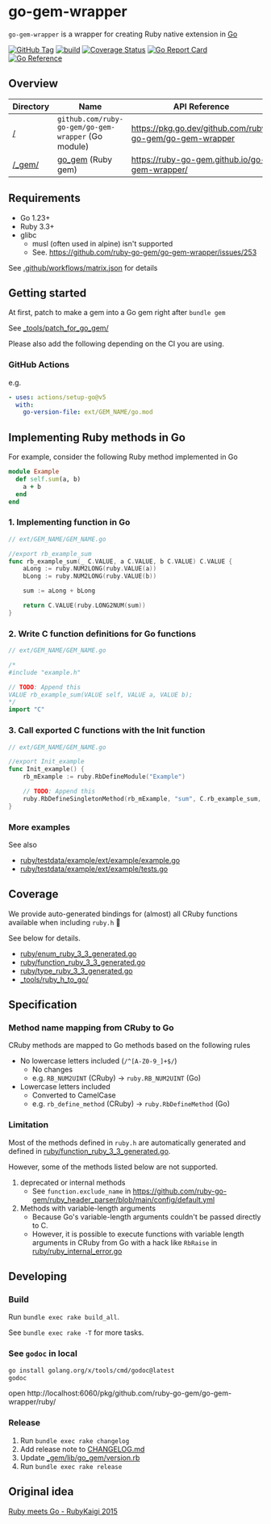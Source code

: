 # go-gem-wrapper
`go-gem-wrapper` is a wrapper for creating Ruby native extension in [Go](https://go.dev/)

[![GitHub Tag](https://img.shields.io/github/v/tag/ruby-go-gem/go-gem-wrapper)](https://github.com/ruby-go-gem/go-gem-wrapper/releases)
[![build](https://github.com/ruby-go-gem/go-gem-wrapper/actions/workflows/build.yml/badge.svg)](https://github.com/ruby-go-gem/go-gem-wrapper/actions/workflows/build.yml)
[![Coverage Status](https://coveralls.io/repos/github/ruby-go-gem/go-gem-wrapper/badge.svg)](https://coveralls.io/github/ruby-go-gem/go-gem-wrapper)
[![Go Report Card](https://goreportcard.com/badge/github.com/ruby-go-gem/go-gem-wrapper)](https://goreportcard.com/report/github.com/ruby-go-gem/go-gem-wrapper)
[![Go Reference](https://pkg.go.dev/badge/github.com/ruby-go-gem/go-gem-wrapper.svg)](https://pkg.go.dev/github.com/ruby-go-gem/go-gem-wrapper)

## Overview
| Directory        | Name                                                  | API Reference                                            |
|------------------|-------------------------------------------------------|----------------------------------------------------------|
| [/](/)           | `github.com/ruby-go-gem/go-gem-wrapper` (Go module)   | https://pkg.go.dev/github.com/ruby-go-gem/go-gem-wrapper |
| [/_gem/](/_gem/) | [go_gem](https://rubygems.org/gems/go_gem) (Ruby gem) | https://ruby-go-gem.github.io/go-gem-wrapper/            |

## Requirements
* Go 1.23+
* Ruby 3.3+
* glibc
  * musl (often used in alpine) isn't supported
  * See. https://github.com/ruby-go-gem/go-gem-wrapper/issues/253

See [.github/workflows/matrix.json](.github/workflows/matrix.json) for details

## Getting started
At first, patch to make a gem into a Go gem right after `bundle gem`

See [_tools/patch_for_go_gem/](_tools/patch_for_go_gem/)

Please also add the following depending on the CI you are using.

### GitHub Actions
e.g.

```yml
- uses: actions/setup-go@v5
  with:
    go-version-file: ext/GEM_NAME/go.mod
```

## Implementing Ruby methods in Go
For example, consider the following Ruby method implemented in Go

```ruby
module Example
  def self.sum(a, b)
    a + b
  end
end
```

### 1. Implementing function in Go
```go
// ext/GEM_NAME/GEM_NAME.go

//export rb_example_sum
func rb_example_sum(_ C.VALUE, a C.VALUE, b C.VALUE) C.VALUE {
	aLong := ruby.NUM2LONG(ruby.VALUE(a))
	bLong := ruby.NUM2LONG(ruby.VALUE(b))

	sum := aLong + bLong

	return C.VALUE(ruby.LONG2NUM(sum))
}
```

### 2. Write C function definitions for Go functions
```go
// ext/GEM_NAME/GEM_NAME.go

/*
#include "example.h"

// TODO: Append this
VALUE rb_example_sum(VALUE self, VALUE a, VALUE b);
*/
import "C"
```

### 3. Call exported C functions with the Init function
```go
// ext/GEM_NAME/GEM_NAME.go

//export Init_example
func Init_example() {
	rb_mExample := ruby.RbDefineModule("Example")

	// TODO: Append this
	ruby.RbDefineSingletonMethod(rb_mExample, "sum", C.rb_example_sum, 2)
}
```

### More examples
See also

* [ruby/testdata/example/ext/example/example.go](ruby/testdata/example/ext/example/example.go)
* [ruby/testdata/example/ext/example/tests.go](ruby/testdata/example/ext/example/tests.go)

## Coverage
We provide auto-generated bindings for (almost) all CRuby functions available when including `ruby.h` :muscle:

See below for details.

* [ruby/enum_ruby_3_3_generated.go](ruby/enum_ruby_3_3_generated.go)
* [ruby/function_ruby_3_3_generated.go](ruby/function_ruby_3_3_generated.go)
* [ruby/type_ruby_3_3_generated.go](ruby/type_ruby_3_3_generated.go)
* [_tools/ruby_h_to_go/](_tools/ruby_h_to_go/)

## Specification
### Method name mapping from CRuby to Go
CRuby methods are mapped to Go methods based on the following rules

* No lowercase letters included (`/^[A-Z0-9_]+$/`)
  * No changes
  * e.g. `RB_NUM2UINT` (CRuby) -> `ruby.RB_NUM2UINT` (Go)
* Lowercase letters included
  * Converted to CamelCase
  * e.g. `rb_define_method` (CRuby) -> `ruby.RbDefineMethod` (Go)

### Limitation
Most of the methods defined in `ruby.h` are automatically generated and defined in [ruby/function_ruby_3_3_generated.go](ruby/function_ruby_3_3_generated.go).

However, some of the methods listed below are not supported.

1. deprecated or internal methods
    * See `function.exclude_name` in https://github.com/ruby-go-gem/ruby_header_parser/blob/main/config/default.yml
2. Methods with variable-length arguments
    * Because Go's variable-length arguments couldn't be passed directly to C.
    * However, it is possible to execute functions with variable length arguments in CRuby from Go with a hack like `RbRaise` in [ruby/ruby_internal_error.go](ruby/ruby_internal_error.go)

## Developing
### Build
Run `bundle exec rake build_all`.

See `bundle exec rake -T` for more tasks.

### See `godoc` in local
```bash
go install golang.org/x/tools/cmd/godoc@latest
godoc
```

open http://localhost:6060/pkg/github.com/ruby-go-gem/go-gem-wrapper/ruby/

### Release
1. Run `bundle exec rake changelog`
2. Add release note to [CHANGELOG.md](CHANGELOG.md)
3. Update [_gem/lib/go_gem/version.rb](_gem/lib/go_gem/version.rb)
4. Run `bundle exec rake release`

## Original idea
[Ruby meets Go - RubyKaigi 2015](https://rubykaigi.org/2015/presentations/mmasaki/)
